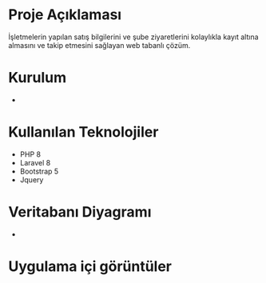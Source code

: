 # Proje Açıklaması

İşletmelerin yapılan satış bilgilerini ve şube ziyaretlerini kolaylıkla kayıt altına almasını ve takip etmesini sağlayan web tabanlı çözüm.

# Kurulum
-

# Kullanılan Teknolojiler
- PHP 8
- Laravel 8
- Bootstrap 5
- Jquery

# Veritabanı Diyagramı
-
# Uygulama içi görüntüler
